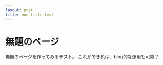 ```yaml
---
layout: post
title: non title test
---
```


無題のページ
============

無題のページを作ってみるテスト。
これができれば、blog的な運用も可能？
